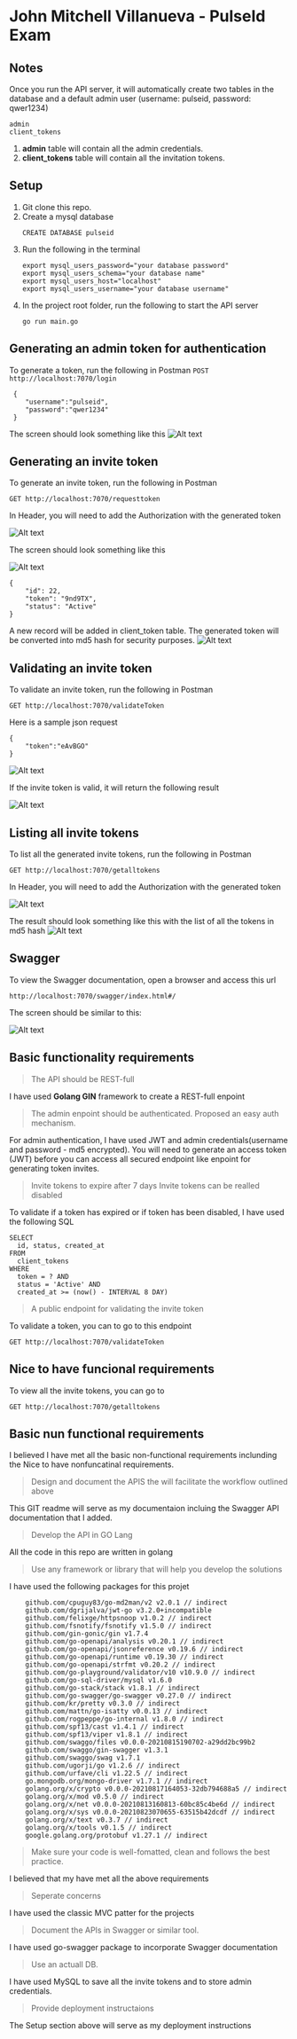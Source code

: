 John Mitchell Villanueva - PulseId Exam
==
Notes
--
Once you run the API server, it will automatically create two tables in the database and a default admin user (username: pulseid, password: qwer1234)
```
admin
client_tokens 
```

1. **admin** table will contain all the admin credentials.
2. **client_tokens** table will contain all the invitation tokens.





Setup
--


1. Git clone this repo.
2. Create a mysql database 
    ```
    CREATE DATABASE pulseid
    ```
3. Run the following in the terminal
    ```
    export mysql_users_password="your database password"
    export mysql_users_schema="your database name"
    export mysql_users_host="localhost"
    export mysql_users_username="your database username"
    ```
4. In the project root folder, run the following to start the API server
    ```
    go run main.go
    ```
    
Generating an admin token for authentication
--    

To generate a token, run the following in Postman
    ```
    POST http://localhost:7070/login
    ```
    
    
     {
        "username":"pulseid",
        "password":"qwer1234"
     }

The screen should look something like this
![Alt text](https://github.com/joycezemitchell/pulseid/blob/master/images/im1.jpg)



Generating an invite token
--    

To generate an invite token, run the following in Postman
```
GET http://localhost:7070/requesttoken
```

In Header, you will need to add the Authorization with the generated token

![Alt text](https://github.com/joycezemitchell/pulseid/blob/master/images/im2.jpg)


The screen should look something like this

![Alt text](https://github.com/joycezemitchell/pulseid/blob/master/images/im3.JPG)

```
{
    "id": 22,
    "token": "9nd9TX",
    "status": "Active"
}
```

A new record will be added in client_token table. The generated token will be converted into md5 hash for security purposes.
![Alt text](https://github.com/joycezemitchell/pulseid/blob/master/images/im4.jpg)


Validating an invite token
--    

To validate an invite token, run the following in Postman

```
GET http://localhost:7070/validateToken
```

Here is a sample json request

```
{
    "token":"eAvBGO"
}
```




![Alt text](https://github.com/joycezemitchell/pulseid/blob/master/images/im5.jpg)

If the invite token is valid, it will return the following result

![Alt text](https://github.com/joycezemitchell/pulseid/blob/master/images/im6.jpg)


Listing all invite tokens
-- 
To list all the generated invite tokens, run the following in Postman
```
GET http://localhost:7070/getalltokens
```

In Header, you will need to add the Authorization with the generated token

![Alt text](https://github.com/joycezemitchell/pulseid/blob/master/images/im7.jpg)


The result should look something like this with the list of all the tokens in md5 hash
![Alt text](https://github.com/joycezemitchell/pulseid/blob/master/images/im8.jpg)


Swagger
-- 

To view the Swagger documentation, open a browser and access this url

```
http://localhost:7070/swagger/index.html#/

```

The screen should be similar to this:

![Alt text](https://github.com/joycezemitchell/pulseid/blob/master/images/im9.jpg)



Basic functionality requirements
-- 

> The API should be REST-full

I have used **Golang GIN** framework to create a REST-full enpoint

> The admin enpoint should be authenticated. Proposed an easy auth mechanism. 

For admin authentication, I have used JWT and admin credentials(username and password - md5 encrypted).
You will need to generate an access token (JWT) before you can access all secured endpoint like enpoint for generating token invites.

> Invite tokens to expire after 7 days
> Invite tokens can be realled disabled

To validate if a token has expired or if token has been disabled, I have used the following SQL
```
SELECT 
  id, status, created_at 
FROM 
  client_tokens
WHERE
  token = ? AND
  status = 'Active' AND
  created_at >= (now() - INTERVAL 8 DAY)

```

> A public endpoint for validating the invite token

To validate a token, you can to go to this endpoint

```
GET http://localhost:7070/validateToken
```

Nice to have funcional requirements
-- 

To view all the invite tokens, you can go to 

```
GET http://localhost:7070/getalltokens
```


Basic nun functional requirements
-- 

I believed I have met all the basic non-functional requirements inclunding the Nice to have nonfuncatinal requirements.

> Design and document the APIS the will facilitate the workflow outlined above

This GIT readme will serve as my documentaion incluing the Swagger API documentation that I added.

> Develop the API in GO Lang

All the code in this repo are written in golang

> Use any framework or library that will help you develop the solutions

I have used the following packages for this projet

```
	github.com/cpuguy83/go-md2man/v2 v2.0.1 // indirect
	github.com/dgrijalva/jwt-go v3.2.0+incompatible
	github.com/felixge/httpsnoop v1.0.2 // indirect
	github.com/fsnotify/fsnotify v1.5.0 // indirect
	github.com/gin-gonic/gin v1.7.4
	github.com/go-openapi/analysis v0.20.1 // indirect
	github.com/go-openapi/jsonreference v0.19.6 // indirect
	github.com/go-openapi/runtime v0.19.30 // indirect
	github.com/go-openapi/strfmt v0.20.2 // indirect
	github.com/go-playground/validator/v10 v10.9.0 // indirect
	github.com/go-sql-driver/mysql v1.6.0
	github.com/go-stack/stack v1.8.1 // indirect
	github.com/go-swagger/go-swagger v0.27.0 // indirect
	github.com/kr/pretty v0.3.0 // indirect
	github.com/mattn/go-isatty v0.0.13 // indirect
	github.com/rogpeppe/go-internal v1.8.0 // indirect
	github.com/spf13/cast v1.4.1 // indirect
	github.com/spf13/viper v1.8.1 // indirect
	github.com/swaggo/files v0.0.0-20210815190702-a29dd2bc99b2
	github.com/swaggo/gin-swagger v1.3.1
	github.com/swaggo/swag v1.7.1
	github.com/ugorji/go v1.2.6 // indirect
	github.com/urfave/cli v1.22.5 // indirect
	go.mongodb.org/mongo-driver v1.7.1 // indirect
	golang.org/x/crypto v0.0.0-20210817164053-32db794688a5 // indirect
	golang.org/x/mod v0.5.0 // indirect
	golang.org/x/net v0.0.0-20210813160813-60bc85c4be6d // indirect
	golang.org/x/sys v0.0.0-20210823070655-63515b42dcdf // indirect
	golang.org/x/text v0.3.7 // indirect
	golang.org/x/tools v0.1.5 // indirect
	google.golang.org/protobuf v1.27.1 // indirect

```

> Make sure your code is well-fomatted, clean and follows the best practice.

I believed that my have met all the above requirements

> Seperate concerns

I have used the classic MVC patter for the projects

> Document the APIs in Swagger or similar tool.

I have used go-swagger package to incorporate Swagger documentation

> Use an actuall DB.

I have used MySQL to save all the invite tokens and to store admin credentials.

> Provide deployment instructaions

The Setup section above will serve as my deployment instructions










